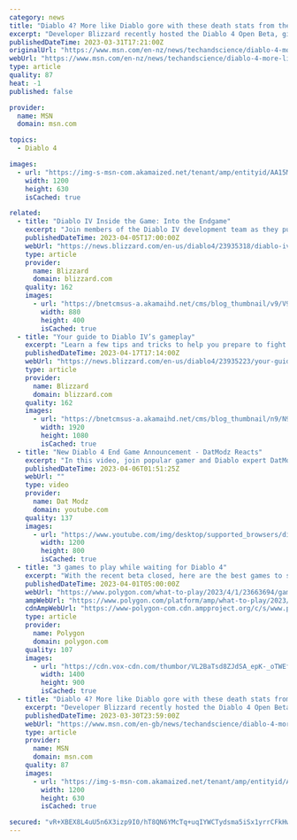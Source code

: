 ```yaml
---
category: news
title: "Diablo 4? More like Diablo gore with these death stats from the beta"
excerpt: "Developer Blizzard recently hosted the Diablo 4 Open Beta, giving players on Xbox, Windows PCs, and PlayStation systems a chance to play through the start of its campaign, level up to 25, and try out ..."
publishedDateTime: 2023-03-31T17:21:00Z
originalUrl: "https://www.msn.com/en-nz/news/techandscience/diablo-4-more-like-diablo-gore-with-these-death-stats-from-the-beta/ar-AA19hGaW"
webUrl: "https://www.msn.com/en-nz/news/techandscience/diablo-4-more-like-diablo-gore-with-these-death-stats-from-the-beta/ar-AA19hGaW"
type: article
quality: 87
heat: -1
published: false

provider:
  name: MSN
  domain: msn.com

topics:
  - Diablo 4

images:
  - url: "https://img-s-msn-com.akamaized.net/tenant/amp/entityid/AA15MURK.img?h=630&w=1200&m=6&q=60&o=t&l=f&f=jpg&x=688&y=153"
    width: 1200
    height: 630
    isCached: true

related:
  - title: "Diablo IV Inside the Game: Into the Endgame"
    excerpt: "Join members of the Diablo IV development team as they pull back the curtain on the experiences waiting for you in the endgame."
    publishedDateTime: 2023-04-05T17:00:00Z
    webUrl: "https://news.blizzard.com/en-us/diablo4/23935318/diablo-iv-inside-the-game-into-the-endgame"
    type: article
    provider:
      name: Blizzard
      domain: blizzard.com
    quality: 162
    images:
      - url: "https://bnetcmsus-a.akamaihd.net/cms/blog_thumbnail/v9/V953OPV7CKRK1680311743200.png"
        width: 880
        height: 400
        isCached: true
  - title: "Your guide to Diablo IV’s gameplay"
    excerpt: "Learn a few tips and tricks to help you prepare to fight for the fate of the world."
    publishedDateTime: 2023-04-17T17:14:00Z
    webUrl: "https://news.blizzard.com/en-us/diablo4/23935223/your-guide-to-diablo-iv-s-gameplay"
    type: article
    provider:
      name: Blizzard
      domain: blizzard.com
    quality: 162
    images:
      - url: "https://bnetcmsus-a.akamaihd.net/cms/blog_thumbnail/n9/N942F4LXC4QH1681755793485.png"
        width: 1920
        height: 1080
        isCached: true
  - title: "New Diablo 4 End Game Announcement - DatModz Reacts"
    excerpt: "In this video, join popular gamer and Diablo expert DatModz as he reacts to the new Diablo 4 end game announcement. As one of ..."
    publishedDateTime: 2023-04-06T01:51:25Z
    webUrl: ""
    type: video
    provider:
      name: Dat Modz
      domain: youtube.com
    quality: 137
    images:
      - url: "https://www.youtube.com/img/desktop/supported_browsers/dinosaur.png"
        width: 1200
        height: 800
        isCached: true
  - title: "3 games to play while waiting for Diablo 4"
    excerpt: "With the recent beta closed, here are the best games to scratch that dungeon-crawler itch Last week’s Diablo 4 beta has come and gone, and unless Blizzard decides (last-minute) to host another before ..."
    publishedDateTime: 2023-04-01T05:00:00Z
    webUrl: "https://www.polygon.com/what-to-play/2023/4/1/23663694/games-like-diablo-4-to-play-ps5-pc-xbox-path-of-exile"
    ampWebUrl: "https://www.polygon.com/platform/amp/what-to-play/2023/4/1/23663694/games-like-diablo-4-to-play-ps5-pc-xbox-path-of-exile"
    cdnAmpWebUrl: "https://www-polygon-com.cdn.ampproject.org/c/s/www.polygon.com/platform/amp/what-to-play/2023/4/1/23663694/games-like-diablo-4-to-play-ps5-pc-xbox-path-of-exile"
    type: article
    provider:
      name: Polygon
      domain: polygon.com
    quality: 107
    images:
      - url: "https://cdn.vox-cdn.com/thumbor/VL2BaTsd8ZJdSA_epK-_oTWEfik=/0x0:1600x900/1400x933/filters:focal(647x147:903x403):no_upscale()/cdn.vox-cdn.com/uploads/chorus_image/image/72137713/d4_hed_2.0.png"
        width: 1400
        height: 900
        isCached: true
  - title: "Diablo 4? More like Diablo gore with these death stats from the beta"
    excerpt: "Developer Blizzard recently hosted the Diablo 4 Open Beta, giving players on Xbox, Windows PCs, and PlayStation systems a chance to play through the start of its campaign, level up to 25, and try out ..."
    publishedDateTime: 2023-03-30T23:59:00Z
    webUrl: "https://www.msn.com/en-gb/news/techandscience/diablo-4-more-like-diablo-gore-with-these-death-stats-from-the-beta/ar-AA19hGaW"
    type: article
    provider:
      name: MSN
      domain: msn.com
    quality: 87
    images:
      - url: "https://img-s-msn-com.akamaized.net/tenant/amp/entityid/AA15MURK.img?h=630&w=1200&m=6&q=60&o=t&l=f&f=jpg&x=688&y=153"
        width: 1200
        height: 630
        isCached: true

secured: "vR+XBEX8L4uU5n6X3izp9I0/hT8QN6YMcTq+uqIYWCTydsma5iSx1yrrCFkHwA1rO5u1f6cjCibL/lsPcqPnV7fFgtqRoLxELGQl4q2MUGc1tJKCal7PDYUCspw2PfUxl6H6cViCdm1L/zSi8Vefs1kxxChltOMXx8GT4xaezgLdLAIkWNIA1ZRvPrQeSw7mRCstBA3dMuflSmOcmjtbI9fiWOm8UG9fXedi+aVOg3iilDyILFgeMF/FeG5cyfV0JM+MW3yWyyR2hcO+ht7MS2dQp2GDpXS06iA+C710aKMbzKuo1Laqwerj+B8R1D5goFnN0yMDcLQNyhQqAq0qK5r0CLUP28zthWzYI4N7Bao=;UQzCZmIyp/82bKkTCZ+U5w=="
---
```


